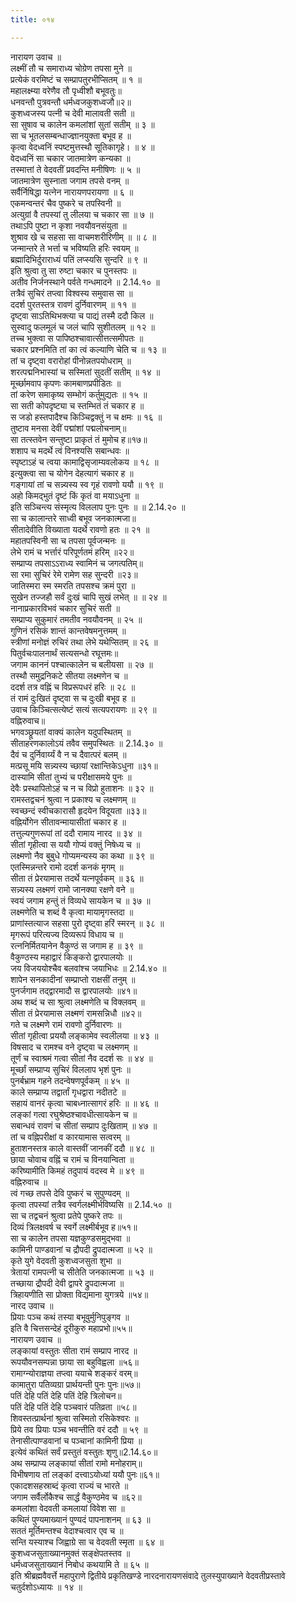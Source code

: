 ```yaml
---
title: ०१४

---
```

नारायण उवाच ॥  
लक्ष्मीं तौ च समाराध्य चोग्रेण तपसा मुने ॥  
प्रत्येकं वरमिष्टं च सम्प्रापतुरभीप्सितम् ॥ १ ॥  
महालक्ष्म्या वरेणैव तौ पृध्वीशौ बभूवतुः॥  
धनवन्तौ पुत्रवन्तौ धर्मध्वजकुशध्वजौ॥२॥  
कुशध्वजस्य पत्नी च देवी मालावती सती ॥  
सा सुषाव च कालेन कमलांशां सुतां सतीम् ॥ ३ ॥  
सा च भूतलसम्बन्धाज्ज्ञानयुक्ता बभूव ह ॥  
कृत्वा वेदध्वनिं स्पष्टमुत्तस्थौ सूतिकागृहे। ॥ ४ ॥  
वेदध्वनिं सा चकार जातमात्रेण कन्यका ॥  
तस्मात्तां ते वेदवतीं प्रवदन्ति मनीषिणः ॥ ५ ॥  
जातमात्रेण सुस्नाता जगाम तपसे वनम् ॥  
सर्वैर्निषिद्धा यत्नेन नारायणपरायणा ॥ ६ ॥  
एकमन्वन्तरं चैव पुष्करे च तपस्विनी ॥  
अत्युग्रां वै तपस्यां तु लीलया च चकार सा ॥ ७ ॥  
तथाऽपि पुष्टा न कृशा नवयौवनसंयुता ॥  
शुश्राव खे च सहसा सा वाचमशरीरिणीम् ॥ ॥ ८ ॥  
जन्मान्तरे ते भर्त्ता च भविष्यति हरिः स्वयम् ॥  
ब्रह्मादिभिर्दुराराध्यं पतिं लप्स्यसि सुन्दरि ॥ ९ ॥  
इति श्रुत्वा तु सा रुष्टा चकार च पुनस्तपः ॥  
अतीव निर्जनस्थाने पर्वते गन्धमादने ॥ 2.14.१० ॥  
तत्रैवं सुचिरं तप्त्वा विश्वस्य समुवास सा ॥  
ददर्श पुरतस्तत्र रावणं दुर्निवारणम् ॥ ११ ॥  
दृष्ट्वा साऽतिथिभक्त्या च पाद्यं तस्मै ददौ किल ॥  
सुस्वादु फलमूलं च जलं चापि सुशीतलम् ॥ १२ ॥  
तच्च भुक्त्वा स पापिष्ठश्चावात्सीत्तत्समीपतः ॥  
चकार प्रश्नमिति तां का त्वं कल्याणि चेति च ॥ १३ ॥  
तां च दृष्ट्वा वरारोहां पीनोन्नतपयोधराम् ॥  
शरत्पद्मनिभास्यां च सस्मितां सुदतीं सतीम् ॥ १४ ॥  
मूर्च्छामवाप कृपणः कामबाणप्रपीडितः ॥  
तां करेण समाकृष्य सम्भोगं कर्तुमुद्यतः ॥ १५ ॥  
सा सती कोपदृष्ट्या च स्तम्भितं तं चकार ह ॥  
स जडो हस्तपादैश्च किञ्चिद्वक्तुं न च क्षमः ॥ १६ ॥  
तुष्टाव मनसा देवीं पद्मांशां पद्मलोचनाम्॥  
सा तत्स्तवेन सन्तुष्टा प्राकृतं तं मुमोच ह॥१७॥  
शशाप च मदर्थे त्वं विनश्यसि सबान्धवः ॥  
स्पृष्टाऽहं च त्वया कामाद्विसृजाम्यवलोकय ॥ १८ ॥  
इत्युक्त्वा सा च योगेन देहत्यागं चकार ह ॥  
गङ्गायां तां च सन्न्यस्य स्व गृहं रावणो ययौ ॥ १९ ॥  
अहो किमद्भुतं दृष्टं किं कृतं वा मयाऽधुना ॥  
इति सञ्चिन्त्य संस्मृत्य विललाप पुनः पुनः ॥ ॥ 2.14.२० ॥  
सा च कालान्तरे साध्वी बभूव जनकात्मजा॥  
सीतादेवीति विख्याता यदर्थे रावणो हतः ॥ २१ ॥  
महातपस्विनी सा च तपसा पूर्वजन्मनः ॥  
लेभे रामं च भर्त्तारं परिपूर्णतमं हरिम् ॥२२॥  
सम्प्राप्य तपसाऽऽराध्य स्वामिनं च जगत्पतिम्॥  
सा रमा सुचिरं रेमे रामेण सह सुन्दरी ॥२३॥  
जातिस्मरा स्म स्मरति तपसश्च क्रमं पुरा ॥  
सुखेन तज्जहौ सर्वं दुःखं चापि सुखं लभेत् ॥ ॥ २४ ॥  
नानाप्रकारविभवं चकार सुचिरं सती ॥  
सम्प्राप्य सुकुमारं तमतीव नवयौवनम् ॥ २५ ॥  
गुणिनं रसिकं शान्तं कान्तवेषमनुत्तमम् ॥  
स्त्रीणां मनोज्ञं रुचिरं तथा लेभे यथेप्सितम् ॥ २६ ॥  
पितुर्वचःपालनार्थं सत्यसन्धो रघूत्तमः॥  
जगाम काननं पश्चात्कालेन च बलीयसा ॥ २७ ॥  
तस्थौ समुद्रनिकटे सीतया लक्ष्मणेन च ॥  
ददर्श तत्र वह्निं च विप्ररूपधरं हरिः ॥ २८ ॥  
तं रामं दुःखितं दृष्ट्वा स च दुःखी बभूव ह ॥  
उवाच किञ्चित्सत्येष्टं सत्यं सत्यपरायणः ॥ २९ ॥  
वह्निरुवाच॥  
भगवञ्छ्रूयतां वाक्यं कालेन यदुपस्थितम् ॥  
सीताहरणकालोऽयं तवैव समुपस्थितः ॥ 2.14.३० ॥  
दैवं च दुर्निवार्य्यं वै न च दैवात्परं बलम् ॥  
मत्प्रसू मयि सन्न्यस्य च्छायां रक्षान्तिकेऽधुना ॥३१॥  
दास्यामि सीतां तुभ्यं च परीक्षासमये पुनः ॥  
देवैः प्रस्थापितोऽहं च न च विप्रो हुताशनः ॥ ३२ ॥  
रामस्तद्वचनं श्रुत्वा न प्रकाश्य च लक्ष्मणम् ॥  
स्वच्छन्दं स्वीचकारासौ हृदयेन विदूयता ॥३३॥  
वह्निर्योगेन सीतावन्मायासीतां चकार ह ॥  
तत्तुल्यगुणरूपां तां ददौ रामाय नारद ॥ ३४ ॥  
सीतां गृहीत्वा स ययौ गोप्यं वक्तुं निषेध्य च ॥  
लक्ष्मणो नैव बुबुधे गोप्यमन्यस्य का कथा ॥ ३९ ॥  
एतस्मिन्नन्तरे रामो ददर्श कनकं मृगम् ॥  
सीता तं प्रेरयामास तदर्थे यत्नपूर्वकम् ॥ ३६ ॥  
सन्न्यस्य लक्ष्मणं रामो जानक्या रक्षणे वने ॥  
स्वयं जगाम हन्तुं तं विव्यधे सायकेन च ॥ ३७ ॥  
लक्ष्मणेति च शब्दं वै कृत्वा मायामृगस्तदा ॥  
प्राणांस्तत्याज सहसा पुरो दृष्ट्वा हरिं स्मरन् ॥ ३८ ॥  
मृगरूपं परित्यज्य दिव्यरूपं विधाय च ॥  
रत्ननिर्मितयानेन वैकुण्ठं स जगाम ह ॥ ३९ ॥  
वैकुण्ठस्य महाद्वारं किङ्करो द्वारपालयोः ॥  
जय विजययोश्चैव बलवांश्च जयाभिधः ॥ 2.14.४० ॥  
शापेन सनकादीनां सम्प्राप्तो राक्षसीं तनुम् ॥  
पुनर्जगाम तद्द्वारमादौ स द्वारपालयोः ॥४१॥  
अथ शब्दं च सा श्रुत्वा लक्ष्मणेति च विक्लवम् ॥  
सीता तं प्रेरयामास लक्ष्मणं रामसन्निधौ ॥४२॥  
गते च लक्ष्मणे रामं रावणो दुर्निवारणः ॥  
सीतां गृहीत्वा प्रययौ लङ्कामेव स्वलीलया ॥ ४३ ॥  
विषसाद च रामश्च वने दृष्ट्वा च लक्ष्मणम् ॥  
तूर्णं च स्वाश्रमं गत्वा सीतां नैव ददर्श सः ॥ ४४ ॥  
मूर्च्छां सम्प्राप्य सुचिरं विललाप भृशं पुनः ॥  
पुनर्बभ्राम गहने तदन्वेषणपूर्वकम् ॥ ४५ ॥  
काले सम्प्राप्य तद्वार्तां गृधद्वारा नदीतटे ॥  
सहायं वानरं कृत्वा चाबध्नात्सागरं हरिः ॥ ॥ ४६ ॥  
लङ्कां गत्वा रघुश्रेष्ठश्चावधीत्सायकेन च ॥  
सबान्धवं रावणं च सीतां सम्प्राप दुःखिताम् ॥ ४७ ॥  
तां च वह्निपरीक्षां व कारयामास सत्वरम् ॥  
हुताशनस्तत्र काले वास्तवीं जानकीं ददौ ॥ ४८ ॥  
छाया चोवाच वह्निं च रामं च विनयान्विता ॥  
करिष्यामीति किमहं तदुपायं वदस्व मे ॥ ४९ ॥  
वह्निरुवाच ॥  
त्वं गच्छ तपसे देवि पुष्करं च सुपुण्यदम् ॥  
कृत्वा तपस्यां तत्रैव स्वर्गलक्ष्मीर्भविष्यसि ॥ 2.14.५० ॥  
सा च तद्वचनं श्रुत्वा प्रतेपे पुष्करे तपः ॥  
दिव्यं त्रिलक्षवर्ष च स्वर्गे लक्ष्मीर्बभूव ह॥५१॥  
सा च कालेन तपसा यज्ञकुण्डसमुद्भवा ॥  
कामिनी पाण्डवानां च द्रौपदी द्रुपदात्मजा ॥ ५२ ॥  
कृते युगे वेदवती कुशध्वजसुता शुभा ॥  
त्रेतायां रामपत्नी च सीतेति जनकात्मजा ॥ ५३ ॥  
तच्छाया द्रौपदी देवी द्वापरे द्रुपदात्मजा ॥  
त्रिहायणीति सा प्रोक्ता विद्यमाना युगत्रये ॥५४॥  
नारद उवाच ॥  
प्रियाः पञ्च कथं तस्या बभूवुर्मुनिपुङ्गव ॥  
इति वै चित्तसन्देहं दूरीकुरु महाप्रभो॥५५॥  
नारायण उवाच ॥  
लङ्कायां वस्तुतः सीता रामं सम्प्राप नारद ॥  
रूपयौवनसम्पन्ना छाया सा बहुविह्वला ॥५६॥  
रामाग्न्योराज्ञया तप्त्वा ययाचे शङ्करं वरम्॥  
कामातुरा पतिव्यग्रा प्रार्थयन्ती पुनः पुनः॥५७॥  
पतिं देहि पतिं देहि पतिं देहि त्रिलोचन॥  
पतिं देहि पतिं देहि पञ्चवारं पतिव्रता ॥५८॥  
शिवस्तत्प्रार्थनां श्रुत्वा सस्मितो रसिकेश्वरः ॥  
प्रिये तव प्रियाः पञ्च भवन्तीति वरं ददौ ॥ ५९ ॥  
तेनासीत्पाण्डवानां च पञ्चानां कामिनी प्रिया ॥  
इत्येवं कथितं सर्वं प्रस्तुतं वस्तुतः शृणु॥2.14.६०॥  
अथ सम्प्राप्य लङ्कायां सीतां रामो मनोहराम्॥  
विभीषणाय तां लङ्कां दत्त्वाऽयोध्यां ययौ पुनः॥६१॥  
एकादशसहस्राब्दं कृत्वा राज्यं च भारते ॥  
जगाम सर्वैर्लोकैश्च सार्द्धं वैकुण्ठमेव च ॥६२॥  
कमलांशा वेदवती कमलायां विवेश सा ॥  
कथितं पुण्यमाख्यानं पुण्यदं पापनाशनम् ॥ ६३ ॥  
सततं मूर्तिमन्तश्च वेदाश्चत्वार एव च ॥  
सन्ति यस्याश्च जिह्वाग्रे सा च वेदवती स्मृता ॥ ६४ ॥  
कुशध्वजसुताख्यानमुक्तं सङ्क्षेपतस्तव ॥  
धर्मध्वजसुताख्यानं निबोध कथयामि ते ॥ ६५ ॥  
इति श्रीब्रह्मवैवर्त्ते महापुराणे द्वितीये प्रकृतिखण्डे नारदनारायणसंवादे तुलस्युपाख्याने वेदवतीप्रस्तावे चतुर्दशोऽध्यायः ॥ १४ ॥